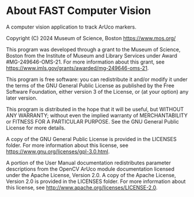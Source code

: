 # About FAST Computer Vision
A computer vision application to track ArUco markers.

Copyright (C) 2024 Museum of Science, Boston
<https://www.mos.org/>

This program was developed through a grant to the Museum of Science, 
Boston from the Institute of Museum and Library Services under Award 
#MG-249646-OMS-21. For more information about this grant, see 
<https://www.imls.gov/grants/awarded/mg-249646-oms-21>.

This program is free software: you can redistribute it and/or modify
it under the terms of the GNU General Public License as published by
the Free Software Foundation, either version 3 of the License, or
(at your option) any later version.

This program is distributed in the hope that it will be useful,
but WITHOUT ANY WARRANTY; without even the implied warranty of
MERCHANTABILITY or FITNESS FOR A PARTICULAR PURPOSE.  See the
GNU General Public License for more details.

A copy of the GNU General Public License is provided in the LICENSES 
folder. For more information about this license, see 
<https://www.gnu.org/licenses/gpl-3.0.html>.

A portion of the User Manual documentation redistributes parameter 
descriptions from the OpenCV ArUco module documentation licensed under 
the Apache License, Version 2.0. A copy of the Apache License, Version 
2.0 is provided in the LICENSES folder. For more information about this 
license, see <http://www.apache.org/licenses/LICENSE-2.0>.